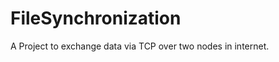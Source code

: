 FileSynchronization
===================

A Project to exchange data via TCP over two nodes in internet.
